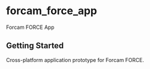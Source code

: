 # forcam_force_app

Forcam FORCE App

## Getting Started

Cross-platform application prototype for Forcam FORCE.
